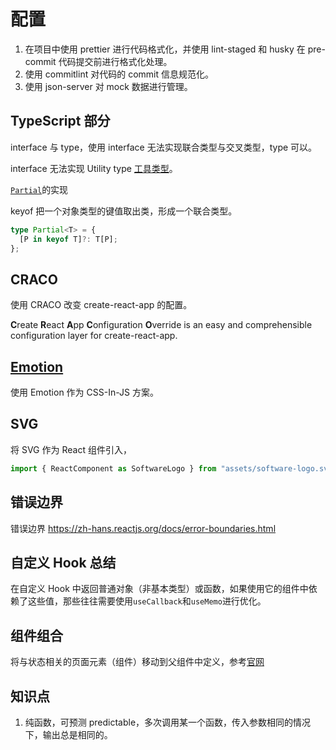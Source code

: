 # 配置

1. 在项目中使用 prettier 进行代码格式化，并使用 lint-staged 和 husky 在 pre-commit 代码提交前进行格式化处理。
2. 使用 commitlint 对代码的 commit 信息规范化。
3. 使用 json-server 对 mock 数据进行管理。

## TypeScript 部分

interface 与 type，使用 interface 无法实现联合类型与交叉类型，type 可以。

interface 无法实现 Utility type [工具类型](http://www.patrickzhong.com/TypeScript/zh/reference/utility-types.html#实用工具类型)。

[`Partial`](http://www.patrickzhong.com/TypeScript/zh/reference/utility-types.html#partialtype)的实现

keyof 把一个对象类型的键值取出类，形成一个联合类型。

```ts
type Partial<T> = {
  [P in keyof T]?: T[P];
};
```

## CRACO

使用 CRACO 改变 create-react-app 的配置。

**C**reate **R**eact **A**pp **C**onfiguration **O**verride is an easy and comprehensible configuration layer for create-react-app.

## [Emotion](https://emotion.sh/docs/install)

使用 Emotion 作为 CSS-In-JS 方案。

## SVG

将 SVG 作为 React 组件引入，

```js
import { ReactComponent as SoftwareLogo } from "assets/software-logo.svg";
```

## 错误边界

错误边界 https://zh-hans.reactjs.org/docs/error-boundaries.html

## 自定义 Hook 总结

在自定义 Hook 中返回普通对象（非基本类型）或函数，如果使用它的组件中依赖了这些值，那些往往需要使用`useCallback`和`useMemo`进行优化。

## 组件组合

将与状态相关的页面元素（组件）移动到父组件中定义，参考[官网](https://zh-hans.reactjs.org/docs/context.html#before-you-use-context)

## 知识点

1. 纯函数，可预测 predictable，多次调用某一个函数，传入参数相同的情况下，输出总是相同的。
